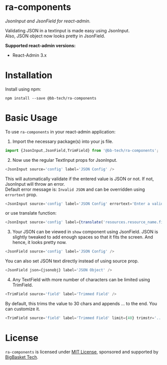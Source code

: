 # ra-components

*JsonInput and JsonField for react-admin.*

Validating JSON in a textinput is made easy using JsonInput.  
Also, JSON object now looks pretty in JsonField.

**Supported react-admin versions:**

* React-Admin 3.x

# Installation

Install using npm:

`npm install --save @bb-tech/ra-components`

# Basic Usage

To use `ra-components` in your react-admin application:

1. Import the necessary package(s) into your js file.

```js
import {JsonInput,JsonField,TrimField} from '@bb-tech/ra-components';
```

2. Now use the regular TextInput props for JsonInput.

```js
<JsonInput source='config' label='JSON Config' />
```

This will automatically validate if the entered value is JSON or not.
If not, JsonInput will throw an error.  
Default error message is: `Invalid JSON` and can be overridden using `errortext` prop.

```js
<JsonInput source='config' label='JSON Config' errortext='Enter a valid JSON'/>
```
or use translate function:

```js
<JsonInput source='config' label={translate('resources.resource_name.fields.config')} errortext={translate('myroot.validate.json')}/>
```
3. Your JSON can be viewed in `show` component using JsonField.
JSON is slightly tweaked to add enough spaces so that it fits the screen.
And hence, it looks pretty now.

```js
<JsonField source='config' label='JSON Config' />
```
You can also set JSON text directly instead of using source prop.

```js
<JsonField json={jsonobj} label='JSON Object' />
```

4. Any TextField with more number of characters can be limited using TrimField.

```js
<TrimField source='field' label='Trimmed Field' />
```
By default, this trims the value to 30 chars and appends ... to the end.
You can customize it.

```js
<TrimField source='field' label='Trimmed Field' limit={40} trimstr='....' />
```
# License

`ra-components` is licensed under [MIT License](./LICENSE.md), sponsored and supported by [BigBasket Tech](https://tech.bigbasket.com).